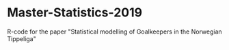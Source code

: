 # Master-Statistics-2019
R-code for the paper "Statistical modelling of Goalkeepers in the Norwegian Tippeliga"
